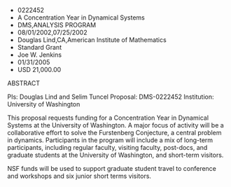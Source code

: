 
* 0222452
* A Concentration Year in Dynamical Systems
* DMS,ANALYSIS PROGRAM
* 08/01/2002,07/25/2002
* Douglas Lind,CA,American Institute of Mathematics
* Standard Grant
* Joe W. Jenkins
* 01/31/2005
* USD 21,000.00

ABSTRACT

PIs: Douglas Lind and Selim Tuncel Proposal: DMS-0222452 Institution: University
of Washington



This proposal requests funding for a Concentration Year in Dynamical Systems at
the University of Washington. A major focus of activity will be a collaborative
effort to solve the Furstenberg Conjecture, a central problem in dynamics.
Participants in the program will include a mix of long-term participants,
including regular faculty, visiting faculty, post-docs, and graduate students at
the University of Washington, and short-term visitors.

NSF funds will be used to support graduate student travel to conference and
workshops and six junior short terms visitors.


